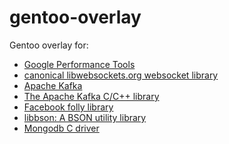 gentoo-overlay
==============

Gentoo overlay for:
 * [Google Performance Tools](https://github.com/gperftools/gperftools)
 * [canonical libwebsockets.org websocket library](https://github.com/warmcat/libwebsockets)
 * [Apache Kafka](https://kafka.apache.org/)
 * [The Apache Kafka C/C++ library](https://github.com/edenhill/librdkafka)
 * [Facebook folly library](https://github.com/facebook/folly)
 * [libbson: A BSON utility library](https://github.com/mongodb/libbson)
 * [Mongodb C driver](https://github.com/mongodb/mongo-c-driver)
